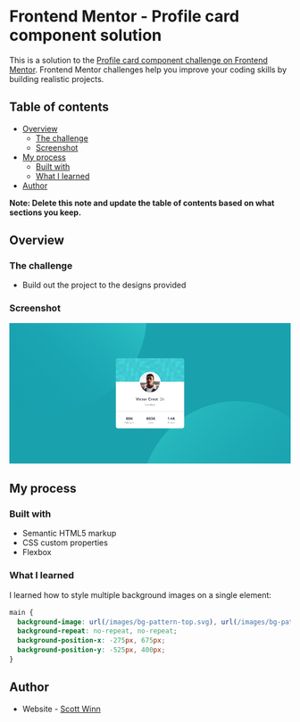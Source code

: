 # Frontend Mentor - Profile card component solution

This is a solution to the [Profile card component challenge on Frontend Mentor](https://www.frontendmentor.io/challenges/profile-card-component-cfArpWshJ). Frontend Mentor challenges help you improve your coding skills by building realistic projects. 

## Table of contents

- [Overview](#overview)
  - [The challenge](#the-challenge)
  - [Screenshot](#screenshot)
- [My process](#my-process)
  - [Built with](#built-with)
  - [What I learned](#what-i-learned)
- [Author](#author)

**Note: Delete this note and update the table of contents based on what sections you keep.**

## Overview

### The challenge

- Build out the project to the designs provided

### Screenshot

![](./screenshot.png)

## My process

### Built with

- Semantic HTML5 markup
- CSS custom properties
- Flexbox

### What I learned

I learned how to style multiple background images on a single element:

```css
main {
  background-image: url(/images/bg-pattern-top.svg), url(/images/bg-pattern-bottom.svg);
  background-repeat: no-repeat, no-repeat;
  background-position-x: -275px, 675px;
  background-position-y: -525px, 400px;
}
```

## Author

- Website - [Scott Winn](https://www.scottwinn.dev)

